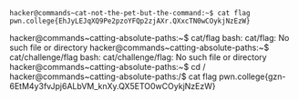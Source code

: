 ```
hacker@commands~cat-not-the-pet-but-the-command:~$ cat flag
pwn.college{EhJyLEJqXQ9Pe2pzoYFQp2zjAXr.QXxcTN0wCOykjNzEzW}
```
hacker@commands~catting-absolute-paths:~$ cat/flag
bash: cat/flag: No such file or directory
hacker@commands~catting-absolute-paths:~$ cat/challenge/flag
bash: cat/challenge/flag: No such file or directory
hacker@commands~catting-absolute-paths:~$ cd /
hacker@commands~catting-absolute-paths:/$ cat flag
pwn.college{gzn-6EtM4y3fvJpj6ALbVM_knXy.QX5ETO0wCOykjNzEzW}
